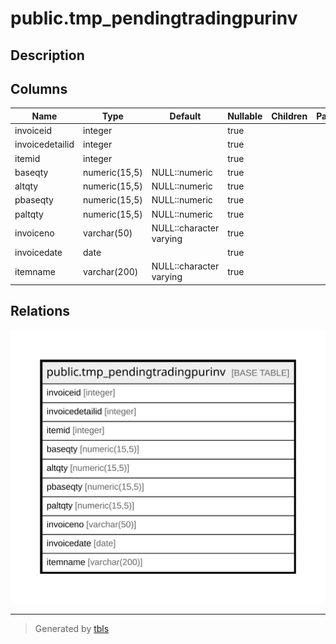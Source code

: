 # public.tmp_pendingtradingpurinv

## Description

## Columns

| Name | Type | Default | Nullable | Children | Parents | Comment |
| ---- | ---- | ------- | -------- | -------- | ------- | ------- |
| invoiceid | integer |  | true |  |  |  |
| invoicedetailid | integer |  | true |  |  |  |
| itemid | integer |  | true |  |  |  |
| baseqty | numeric(15,5) | NULL::numeric | true |  |  |  |
| altqty | numeric(15,5) | NULL::numeric | true |  |  |  |
| pbaseqty | numeric(15,5) | NULL::numeric | true |  |  |  |
| paltqty | numeric(15,5) | NULL::numeric | true |  |  |  |
| invoiceno | varchar(50) | NULL::character varying | true |  |  |  |
| invoicedate | date |  | true |  |  |  |
| itemname | varchar(200) | NULL::character varying | true |  |  |  |

## Relations

![er](public.tmp_pendingtradingpurinv.svg)

---

> Generated by [tbls](https://github.com/k1LoW/tbls)
